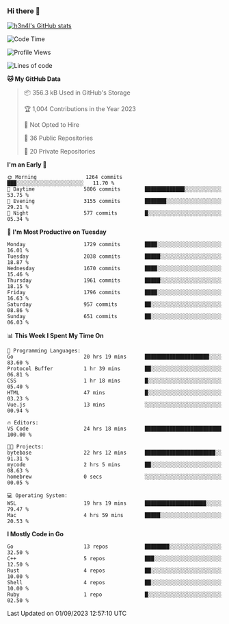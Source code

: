 ### Hi there 👋

[![h3n4l's GitHub stats](https://github-readme-stats.vercel.app/api?username=h3n4l&count_private=true&show_icons=true&theme=radical)](https://github.com/h3n4l/github-readme-stats)

<!--START_SECTION:waka-->
![Code Time](http://img.shields.io/badge/Code%20Time-1%2C549%20hrs%2036%20mins-blue)

![Profile Views](http://img.shields.io/badge/Profile%20Views-14-blue)

![Lines of code](https://img.shields.io/badge/From%20Hello%20World%20I%27ve%20Written-3.0%20million%20lines%20of%20code-blue)

**🐱 My GitHub Data** 

> 📦 356.3 kB Used in GitHub's Storage 
 > 
> 🏆 1,004 Contributions in the Year 2023
 > 
> 🚫 Not Opted to Hire
 > 
> 📜 36 Public Repositories 
 > 
> 🔑 20 Private Repositories 
 > 
**I'm an Early 🐤** 

```text
🌞 Morning                1264 commits        ███░░░░░░░░░░░░░░░░░░░░░░   11.70 % 
🌆 Daytime                5806 commits        █████████████░░░░░░░░░░░░   53.75 % 
🌃 Evening                3155 commits        ███████░░░░░░░░░░░░░░░░░░   29.21 % 
🌙 Night                  577 commits         █░░░░░░░░░░░░░░░░░░░░░░░░   05.34 % 
```
📅 **I'm Most Productive on Tuesday** 

```text
Monday                   1729 commits        ████░░░░░░░░░░░░░░░░░░░░░   16.01 % 
Tuesday                  2038 commits        █████░░░░░░░░░░░░░░░░░░░░   18.87 % 
Wednesday                1670 commits        ████░░░░░░░░░░░░░░░░░░░░░   15.46 % 
Thursday                 1961 commits        █████░░░░░░░░░░░░░░░░░░░░   18.15 % 
Friday                   1796 commits        ████░░░░░░░░░░░░░░░░░░░░░   16.63 % 
Saturday                 957 commits         ██░░░░░░░░░░░░░░░░░░░░░░░   08.86 % 
Sunday                   651 commits         ██░░░░░░░░░░░░░░░░░░░░░░░   06.03 % 
```


📊 **This Week I Spent My Time On** 

```text
💬 Programming Languages: 
Go                       20 hrs 19 mins      █████████████████████░░░░   83.60 % 
Protocol Buffer          1 hr 39 mins        ██░░░░░░░░░░░░░░░░░░░░░░░   06.81 % 
CSS                      1 hr 18 mins        █░░░░░░░░░░░░░░░░░░░░░░░░   05.40 % 
HTML                     47 mins             █░░░░░░░░░░░░░░░░░░░░░░░░   03.23 % 
Vue.js                   13 mins             ░░░░░░░░░░░░░░░░░░░░░░░░░   00.94 % 

🔥 Editors: 
VS Code                  24 hrs 18 mins      █████████████████████████   100.00 % 

🐱‍💻 Projects: 
bytebase                 22 hrs 12 mins      ███████████████████████░░   91.31 % 
mycode                   2 hrs 5 mins        ██░░░░░░░░░░░░░░░░░░░░░░░   08.63 % 
homebrew                 0 secs              ░░░░░░░░░░░░░░░░░░░░░░░░░   00.05 % 

💻 Operating System: 
WSL                      19 hrs 19 mins      ████████████████████░░░░░   79.47 % 
Mac                      4 hrs 59 mins       █████░░░░░░░░░░░░░░░░░░░░   20.53 % 
```

**I Mostly Code in Go** 

```text
Go                       13 repos            ████████░░░░░░░░░░░░░░░░░   32.50 % 
C++                      5 repos             ███░░░░░░░░░░░░░░░░░░░░░░   12.50 % 
Rust                     4 repos             ██░░░░░░░░░░░░░░░░░░░░░░░   10.00 % 
Shell                    4 repos             ██░░░░░░░░░░░░░░░░░░░░░░░   10.00 % 
Ruby                     1 repo              █░░░░░░░░░░░░░░░░░░░░░░░░   02.50 % 
```




 Last Updated on 01/09/2023 12:57:10 UTC
<!--END_SECTION:waka-->

